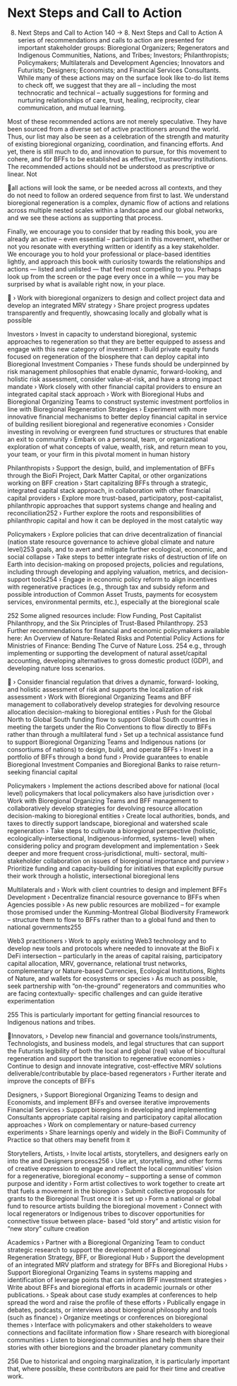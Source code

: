 # Next Steps and Call to Action
8. Next Steps and Call to Action 140
-> 8. Next Steps and Call to Action
A series of recommendations and calls to action are presented for important
stakeholder groups: Bioregional Organizers; Regenerators and Indigenous
Communities, Nations, and Tribes; Investors; Philanthropists; Policymakers;
Multilaterals and Development Agencies; Innovators and Futurists; Designers;
Economists; and Financial Services Consultants. While many of these actions may
on the surface look like to-do list items to check off, we suggest that they are all –
including the most technocratic and technical – actually suggestions for forming
and nurturing relationships of care, trust, healing, reciprocity, clear communication,
and mutual learning.

Most of these recommended actions are not merely speculative. They have
been sourced from a diverse set of active practitioners around the world. Thus,
our list may also be seen as a celebration of the strength and maturity of existing
bioregional organizing, coordination, and financing efforts. And yet, there is still
much to do, and innovation to pursue, for this movement to cohere, and for BFFs
to be established as effective, trustworthy institutions.
The recommended actions should not be understood as prescriptive or linear. Not

all actions will look the same, or be needed across all contexts, and they do not
need to follow an ordered sequence from first to last. We understand bioregional
regeneration is a complex, dynamic flow of actions and relations across multiple
nested scales within a landscape and our global networks, and we see these
actions as supporting that process.

Finally, we encourage you to consider that by reading this book, you are already an
active – even essential – participant in this movement, whether or not you resonate
with everything written or identify as a key stakeholder. We encourage you to hold
your professional or place-based identities lightly, and approach this book with
curiosity towards the relationships and actions — listed and unlisted — that feel
most compelling to you. Perhaps look up from the screen or the page every once in
a while — you may be surprised by what is available right now, in your place.

 › Work with bioregional organizers to design and collect project
 data and develop an integrated MRV strategy
 › Share project progress updates transparently and frequently,
 showcasing locally and globally what is possible

 Investors › Invest in capacity to understand bioregional, systemic
 approaches to regeneration so that they are better equipped
 to assess and engage with this new category of investment
 › Build private equity funds focused on regeneration of the
 biosphere that can deploy capital into Bioregional Investment
 Companies
 › These funds should be underpinned by risk management
 philosophies that enable dynamic, forward-looking, and
 holistic risk assessment, consider value-at-risk, and have a
 strong impact mandate
 › Work closely with other financial capital providers to ensure
 an integrated capital stack approach
 › Work with Bioregional Hubs and Bioregional Organizing
 Teams to construct systemic investment portfolios in line with
 Bioregional Regeneration Strategies
 › Experiment with more innovative financial mechanisms to
 better deploy financial capital in service of building resilient
 bioregional and regenerative economies
 › Consider investing in revolving or evergreen fund structures
 or structures that enable an exit to community
 › Embark on a personal, team, or organizational exploration of
 what concepts of value, wealth, risk, and return mean to you,
 your team, or your firm in this pivotal moment in human history

 Philanthropists › Support the design, build, and implementation of BFFs through
 the BioFi Project, Dark Matter Capital, or other organizations
 working on BFF creation
 › Start capitalizing BFFs through a strategic, integrated capital
 stack approach, in collaboration with other financial capital
 providers
 › Explore more trust-based, participatory, post-capitalist,
 philanthropic approaches that support systems change and
 healing and reconciliation252
 › Further explore the roots and responsibilities of philanthropic
 capital and how it can be deployed in the most catalytic way

 Policymakers › Explore policies that can drive decentralization of financial
 (nation state resource governance to achieve global climate and nature
 level)253 goals, and to avert and mitigate further ecological, economic,
 and social collapse
 › Take steps to better integrate risks of destruction of life on
 Earth into decision-making on proposed projects, policies
 and regulations, including through developing and applying
 valuation, metrics, and decision-support tools254
 › Engage in economic policy reform to align incentives with
 regenerative practices (e.g., through tax and subsidy reform
 and possible introduction of Common Asset Trusts, payments
 for ecosystem services, environmental permits, etc.),
 especially at the bioregional scale

252 Some aligned resources include: Flow Funding, Post Capitalist Philanthropy, and the Six Principles of Trust-Based
 Philanthropy.
253 Further recommendations for financial and economic policymakers available here: An Overview of Nature-Related
 Risks and Potential Policy Actions for Ministries of Finance: Bending The Curve of Nature Loss.
254 e.g., through implementing or supporting the development of natural asset/capital accounting, developing
 alternatives to gross domestic product (GDP), and developing nature loss scenarios.

 › Consider financial regulation that drives a dynamic, forward-
 looking, and holistic assessment of risk and supports the
 localization of risk assessment
 › Work with Bioregional Organizing Teams and BFF
 management to collaboratively develop strategies for
 devolving resource allocation decision-making to bioregional
 entities
 › Push for the Global North to Global South funding flow to
 support Global South countries in meeting the targets under
 the Rio Conventions to flow directly to BFFs rather than
 through a multilateral fund
 › Set up a technical assistance fund to support Bioregional
 Organizing Teams and Indigenous nations (or consortiums of
 nations) to design, build, and operate BFFs
 › Invest in a portfolio of BFFs through a bond fund
 › Provide guarantees to enable Bioregional Investment
 Companies and Bioregional Banks to raise return-seeking
 financial capital

Policymakers › Implement the actions described above for national
(local level) policymakers that local policymakers also have jurisdiction
 over
 › Work with Bioregional Organizing Teams and BFF
 management to collaboratively develop strategies for
 devolving resource allocation decision-making to bioregional
 entities
 › Create local authorities, bonds, and taxes to directly support
 landscape, bioregional and watershed scale regeneration
 › Take steps to cultivate a bioregional perspective (holistic,
 ecologically-intersectional, Indigenous-informed, systems-
 level) when considering policy and program development and
 implementation
 › Seek deeper and more frequent cross-jurisdictional, multi-
 sectoral, multi-stakeholder collaboration on issues of
 bioregional importance and purview
 › Prioritize funding and capacity-building for initiatives that
 explicitly pursue their work through a holistic, intersectional
 bioregional lens

Multilaterals and › Work with client countries to design and implement BFFs
Development › Decentralize financial resource governance to BFFs when
Agencies possible
 › As new public resources are mobilized – for example those
 promised under the Kunming-Montreal Global Biodiversity
 Framework – structure them to flow to BFFs rather than to a
 global fund and then to national governments255

Web3 practitioners › Work to apply existing Web3 technology and to develop new
 tools and protocols where needed to innovate at the BioFi x
 DeFi intersection – particularly in the areas of capital raising,
 participatory capital allocation, MRV, governance, relational
 trust networks, complementary or Nature-based Currencies,
 Ecological Institutions, Rights of Nature, and wallets for
 ecosystems or species
 › As much as possible, seek partnership with “on-the-ground”
 regenerators and communities who are facing contextually-
 specific challenges and can guide iterative experimentation

255 This is particularly important for getting financial resources to Indigenous nations and tribes.

Innovators, › Develop new financial and governance tools/instruments,
Technologists, and business models, and legal structures that can support the
Futurists legibility of both the local and global (real) value of biocultural
 regeneration and support the transition to regenerative
 economies
 › Continue to design and innovate integrative, cost-effective
 MRV solutions deliverable/contributable by place-based
 regenerators
 › Further iterate and improve the concepts of BFFs

Designers, › Support Bioregional Organizing Teams to design and
Economists, and implement BFFs and oversee iterative improvements
Financial Services › Support bioregions in developing and implementing
Consultants appropriate capital raising and participatory capital allocation
 approaches
 › Work on complementary or nature-based currency experiments
 › Share learnings openly and widely in the BioFi Community of
 Practice so that others may benefit from it

Storytellers, Artists, › Invite local artists, storytellers, and designers early on into the
and Designers process256
 › Use art, storytelling, and other forms of creative expression
 to engage and reflect the local communities’ vision for a
 regenerative, bioregional economy – supporting a sense of
 common purpose and identity
 › Form artist collectives to work together to create art that fuels
 a movement in the bioregion
 › Submit collective proposals for grants to the Bioregional Trust
 once it is set up
 › Form a national or global fund to resource artists building the
 bioregional movement
 › Connect with local regenerators or Indigenous tribes to
 discover opportunities for connective tissue between place-
 based “old story” and artistic vision for “new story” culture
 creation

Academics › Partner with a Bioregional Organizing Team to conduct
 strategic research to support the development of a
 Bioregional Regeneration Strategy, BFF, or Bioregional Hub
 › Support the development of an integrated MRV platform and
 strategy for BFFs and Bioregional Hubs
 › Support Bioregional Organizing Teams in systems mapping
 and identification of leverage points that can inform BFF
 investment strategies
 › Write about BFFs and bioregional efforts in academic journals
 or other publications.
 › Speak about case study examples at conferences to help
 spread the word and raise the profile of these efforts
 › Publically engage in debates, podcasts, or interviews about
 bioregional philosophy and tools (such as finance)
 › Organize meetings or conferences on bioregional themes
 › Interface with policymakers and other stakeholders to weave
 connections and facilitate information flow
 › Share research with bioregional communities
 › Listen to bioregional communities and help them share their
 stories with other bioregions and the broader planetary
 community

256 Due to historical and ongoing marginalization, it is particularly important that, where possible, these contributors are
 paid for their time and creative work.
